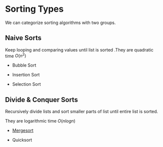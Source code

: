 # Sorting Types

We can categorize sorting algorithms with two groups.

## Naive Sorts 

Keep looping and comparing values until list is sorted .They are quadratic time $O(n^2)$

- Bubble Sort

- Insertion Sort

- Selection Sort


## Divide & Conquer Sorts

Recursively divide lists and sort smaller parts of list until entire list is sorted.

They are logarithmic  time $O(nlogn)$


- [Mergesort](./merge.md)

- Quicksort 